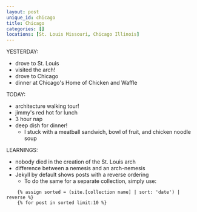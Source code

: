 ```yaml
---
layout: post
unique_id: chicago
title: Chicago
categories: []
locations: [St. Louis Missouri, Chicago Illinois]
---
```


YESTERDAY:
* drove to St. Louis
* visited the arch!
* drove to Chicago
* dinner at Chicago's Home of Chicken and Waffle

TODAY:
* architecture walking tour!
* jimmy's red hot for lunch
* 3 hour nap
* deep dish for dinner!
  * I stuck with a meatball sandwich, bowl of fruit, and chicken noodle soup

LEARNINGS:
* nobody died in the creation of the St. Louis arch
* difference between a nemesis and an arch-nemesis
* Jekyll by default shows posts with a reverse ordering
  * To do the same for a separate collection, simply use:
```
    {% assign sorted = (site.[collection name] | sort: 'date') | reverse %}
    {% for post in sorted limit:10 %}
```

